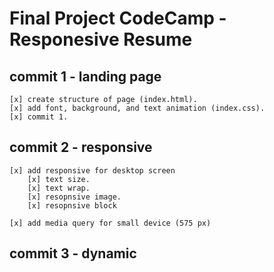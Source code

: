 # Final Project CodeCamp - Responesive Resume

## commit 1 - landing page

    [x] create structure of page (index.html).
    [x] add font, background, and text animation (index.css).
    [x] commit 1.

## commit 2 - responsive 

    [x] add responsive for desktop screen
        [x] text size.
        [x] text wrap.
        [x] resopnsive image.
        [x] resopnsive block

    [x] add media query for small device (575 px) 
        
## commit 3 - dynamic

